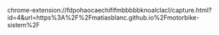 
chrome-extension://fdpohaocaechififmbbbbbknoalclacl/capture.html?id=4&url=https%3A%2F%2Fmatiasblanc.github.io%2Fmotorbike-sistem%2F
